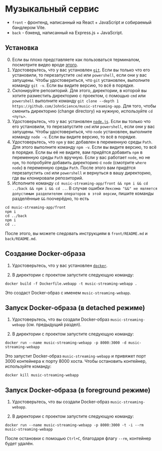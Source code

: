 # Музыкальный сервис

* `front` - фронтенд, написанный на React + JavaScript и собираемый бандлером Vite.
* `back` - бэкенд, написанный на Express.js + JavaScript.

## Установка

0. Если вы плохо представляете как пользоваться терминалом, посмотрите видео вроде [этого](https://www.youtube.com/watch?v=LtZpdRJvU1A).
1. Удостоверьтесь, что у вас установлен [`git`](https://git-scm.com/). Если вы только что его установили, то перезапустите `cmd` или `powershell`, если они у вас запущены. Чтобы удостовериться, что `git` установлен, выполните команду `git -v`. Если вы видите версию, то всё в порядке.
2. Склонируйте репозиторий. Для этого, директории, в которой вы хотите разместить директорию с проектом, с помощью `cmd` или `powershell` выполните команду `git clone --depth 1 https://github.com/JohnScience/music-streaming-app`. Для того, чтобы сменить директорию (change directory) на нужную, используйте `cd <путь>`.
3. Удостоверьтесь, что у вас установлен [`node.js`](https://nodejs.org/en/download/). Если вы только что его установили, то перезапустите `cmd` или `powershell`, если они у вас запущены. Чтобы удостовериться, что `node` установлен, выполните команду `node -v`. Если вы видите версию, то всё в порядке.
4. Удостоверьтесь, что `npm` у вас добавлен в переменную среды `Path`. Для этого выполните команду `npm -v`. Если вы видите версию, то всё в порядке. Если вы её не видите, вам придётся добавить `npm` в переменную среды `Path` вручную. Если у вас работает `node`, но не `npm`, то попробуйте добавить директорию с `node` (смотрите `where node`) в переменную среды `Path`. После этого вам придётся перезапустить `cmd` или `powershell` и вернуться в вашу директорию, где вы клонировали репозиторий.
5. Исполните команду `cd music-streaming-app/front && npm i && cd ../back && npm i && cd ..`. В случае ошибки `Лексема "&&" не является допустимым разделителем операторов в этой версии`, пишите команды разделённые `&&` поочерёдно, то есть

```console
cd music-streaming-app/front
npm i
cd ../back
npm i
cd ..
```

После этого, вы можете следовать инструкциям в `front/README.md` и `back/README.md`.

## Создание Docker-образа

1. Удостоверьтесь, что у вас установлен [`docker`](https://docs.docker.com/get-docker/).

2. В директории с проектом запустите следующую команду:

```console
docker build -f Dockerfile.webapp -t music-streaming-webapp .
```

Это создаст Docker-образ с именем `music-streaming-webapp`.

## Запуск Docker-образа (в detached режиме)

1. Удостоверьтесь, что вы создали Docker-образ `music-streaming-webapp` (см. предыдущий раздел).

2. В директории с проектом запустите следующую команду:

```console
docker run --name music-streaming-webapp -p 8000:3000 -d music-streaming-webapp
```

Это запустит Docker-образ `music-streaming-webapp` и привяжет порт 3000 контейнера к порту 8000 хоста. Чтобы остановить контейнер, используйте команду:

```console
docker kill music-streaming-webapp
```

## Запуск Docker-образа (в foreground режиме)

1. Удостоверьтесь, что вы создали Docker-образ `music-streaming-webapp`.

2. В директории с проектом запустите следующую команду:

```console
docker run --name music-streaming-webapp -p 8000:3000 -t -i --rm music-streaming-webapp
```

После остановки с помощью `Ctrl+C`, благодаря флагу `--rm`, контейнер будет удалён.
